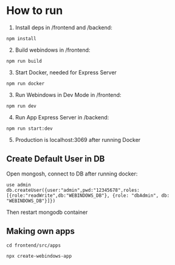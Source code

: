 # How to run

1. Install deps in /frontend and /backend:

```
npm install
```

2. Build webindows in /frontend:

```
npm run build
```

3. Start Docker, needed for Express Server

```
npm run docker
```

3. Run Webindows in Dev Mode in /frontend:

```
npm run dev
```

4. Run App Express Server in /backend:

```
npm run start:dev
```

5. Production is localhost:3069 after running Docker

## Create Default User in DB

Open mongosh, connect to DB after running docker:

```
use admin
db.createUser({user:"admin",pwd:"12345678",roles:[{role:"readWrite",db:"WEBINDOWS_DB"}, {role: "dbAdmin", db: "WEBINDOWS_DB"}]})
```

Then restart mongodb container

## Making own apps

```
cd frontend/src/apps
```

```
npx create-webindows-app
```
